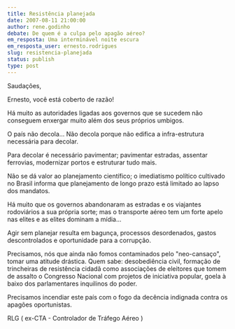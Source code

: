 ```yaml
---
title: Resistência planejada
date: 2007-08-11 21:00:00
author: rene.godinho
debate: De quem é a culpa pelo apagão aéreo?
em_resposta: Uma interminável noite escura
em_resposta_user: ernesto.rodrigues
slug: resistencia-planejada
status: publish 
type: post
---
```


Saudações,  

  

Ernesto, você está coberto de razão!  

Há muito as autoridades ligadas aos governos que se sucedem não conseguem enxergar muito além dos seus próprios umbigos.  

O país não decola... Não decola porque não edifica a infra-estrutura necessária para decolar.   

Para decolar é necessário pavimentar; pavimentar estradas, assentar ferrovias, modernizar portos e estruturar tudo mais.  

Não se dá valor ao planejamento científico; o imediatismo político cultivado no Brasil informa que planejamento de longo prazo está limitado ao lapso dos mandatos.  

Há muito que os governos abandonaram as estradas e os viajantes rodoviários a sua própria sorte; mas o transporte aéreo tem um forte apelo nas elites e as elites dominam a mídia...  

Agir sem planejar resulta em bagunça, processos desordenados, gastos descontrolados e oportunidade para a corrupção.  

Precisamos, nós que ainda não fomos contaminados pelo "neo-cansaço", tomar uma atitude drástica. Quem sabe: desobediência civil, formação de trincheiras de resistência cidadã como associações de eleitores que tomem de assalto o Congresso Nacional com projetos de iniciativa popular, goela à baixo dos parlamentares inquilinos do poder.   

Precisamos incendiar este país com o fogo da decência indignada contra os apagões oportunistas.  

  

RLG ( ex-CTA - Controlador de Tráfego Aéreo )
